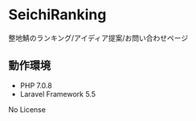 # SeichiRanking
整地鯖のランキング/アイディア提案/お問い合わせページ

## 動作環境
- PHP 7.0.8
- Laravel Framework 5.5

No License
